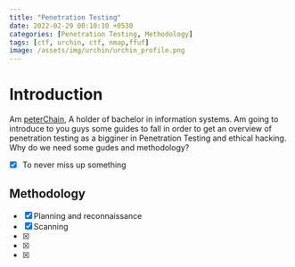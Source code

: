 ```yaml
---
title: "Penetration Testing"
date: 2022-02-29 00:10:10 +0530
categories: [Penetration Testing, Methodology]
tags: [ctf, urchin, ctf, nmap,ffuf]
image: /assets/img/urchin/urchin_profile.png
---
```


# Introduction 
Am [peterChain](https://twitter.com/peterChain7), A holder of  bachelor in information systems. Am going to introduce to you guys some guides to fall in order to get an overview of penetration testing as a bigginer in Penetration Testing and ethical hacking.\
Why do we need some gudes and methodology?

- [x] To never miss up something 

## Methodology

- [x] Planning and reconnaissance
- [x] Scanning 
- [x] 
- [x] 
- [x] 